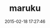 ---
layout: post
title:  "maruku"
repo:   "bhollis/maruku"
date:   2015-02-18 17:27:46
gemurl: http://github.com/bhollis/maruku
---